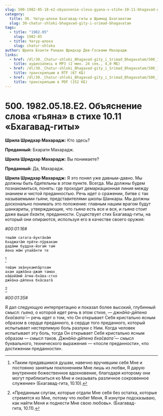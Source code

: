 ```yaml
---
slug: 500-1982-05-18-e2-obyasnenie-slova-gyana-v-stihe-10-11-bhagavad-gity
category:
  title: 30. Чатур-шлоки Бхагавад-гиты и Шримад Бхагаватам
  slug: 30-chatur-shloki-bhagavad-gity-i-srimad-bhagavatam
tags:
  - title: "1982.05"
    slug: 1982-05
  - title: Чатур-шлока
    slug: chatur-shloka
author: Шрила Бхакти Ракшак Шридхар Дев-Госвами Махарадж
links:
  - href: /dl/30._Chatur-shloki_Bhagavad-gity_i_Srimad_Bhagavatam/500_1982.05.18.E2_SridharMj_Objasnenie_slova_gjana_v_stihe_10.11_Bhagavad-gity.mp3
    title: аудиозапись в MP3 (2 мин. 24 сек., 4,0 МБ)
  - href: /dl/30._Chatur-shloki_Bhagavad-gity_i_Srimad_Bhagavatam/500_1982.05.18.E2_SridharMj_Objasnenie_slova_gjana_v_stihe_10.11_Bhagavad-gity.rtf
    title: транскрипцию в RTF (67 КБ)
  - href: /dl/30._Chatur-shloki_Bhagavad-gity_i_Srimad_Bhagavatam/500_1982.05.18.E2_SridharMj_Objasnenie_slova_gjana_v_stihe_10.11_Bhagavad-gity.pdf
    title: транскрипцию в PDF (152 КБ)
---
```


# 500. 1982.05.18.E2. Объяснение слова «гьяна» в стихе 10.11 «Бхагавад-гиты»

**Шрила Шридхар Махарадж:** Кто здесь?

**Преданный:** Бхарати Махарадж.

**Шрила Шридхар Махарадж:** Вы понимаете?

**Преданный:** Да, Махарадж.

**Шрила Шридхар Махарадж:** Я это понял уже давным-давно. Мы должны быть бдительны в этом пункте. Всегда. Мы должны будем познакомиться, понять: где проходит демаркационная линия между знанием и чистой преданностью. Речь идет о сражении, битве с так называемыми *гьяни*, представителями школы Шанкары. Мы должны досконально понимать это положение: главным нашим врагом будут шанкариты, утверждающие, что *гьяна* есть все и вся, и *гьяна* стоит даже выше *бхакти*, преданности. Существует стих Бхагавад-гиты, на который они опираются, используя его в качестве своего оружия:

*#00:01:16#*

    теша̄м̇ сатата-йукта̄на̄м̇
    бхаджата̄м̇ прӣти-пӯрвакам
    дада̄ми буддхи-йогам̇ там̇
    йена ма̄м упайа̄нти те
[^_ftn1]

    теш̣̄ам эва̄нукампа̄ртхам
    ахам аджн̃а̄на-джам̇ тамах̣
    на̄ш́айа̄мй а̄тма-бха̄ва-стхо
    джн̃а̄на-дӣпена бха̄свата̄
[^_ftn2]

*#00:01:35#*

Я дал следующую интерпретацию и показал более высокий, глубинный смысл: *гьяна*, о которой идет речь в этом стихе, — *джн̃а̄на-дӣпена бха̄свата̄* — речь идет о том, что Он открывает Себя кристально ясным образом в сердце преданного, в сердце того преданного, который испытывает нестерпимую боль разлуки с Ним. Когда человек испытывает эту боль, тогда Он открывает Себя кристально ясным образом — смысл таков. *Джн̃а̄на-дӣпена бха̄свата̄* — смысл буквального, технического выражения — «после преданности», «по достижении преданности».



[^_ftn1]: «Таким предавшимся душам, навечно вручившим себя Мне и постоянно занятым поклонением Мне лишь из любви, Я дарую внутреннее божественное вдохновение, благодаря которому они могут приблизиться ко Мне и оказывать различное сокровенное служение» (Бхагавад-гита, 10.10).

[^_ftn2]: «Преданным слугам, которые отдали Мне себя без остатка, которые стремятся ко Мне, потому что любят Меня, Я изнутри подсказываю, как найти Меня и поднести Мне свою любовь». (Бхагавад-гита, 10.11).

